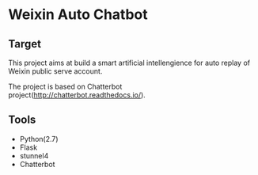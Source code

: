 # Weixin Auto Chatbot

## Target
This project aims at build a smart artificial intellengience for auto replay of Weixin public serve account.

The project is based on Chatterbot project(http://chatterbot.readthedocs.io/).

## Tools
- Python(2.7)
- Flask
- stunnel4
- Chatterbot
